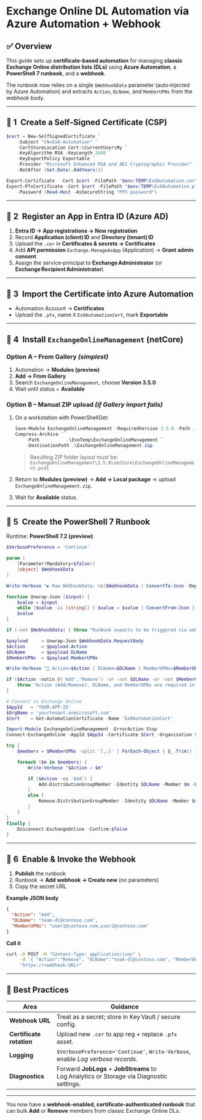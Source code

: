 # Exchange Online DL Automation via Azure Automation + Webhook

## ✅ Overview

This guide sets up **certificate‑based automation** for managing **classic Exchange Online distribution lists (DLs)** using **Azure Automation**, a **PowerShell 7 runbook**, and a **webhook**.

The runbook now relies on a single `$WebhookData` parameter (auto‑injected by Azure Automation) and extracts `Action`, `DLName`, and `MemberUPNs` from the webhook body.

---

## 🔹 1  Create a Self‑Signed Certificate (CSP)

```powershell
$cert = New-SelfSignedCertificate `
    -Subject "CN=ExO-Automation" `
    -CertStoreLocation Cert:\CurrentUser\My `
    -KeyAlgorithm RSA -KeyLength 2048 `
    -KeyExportPolicy Exportable `
    -Provider "Microsoft Enhanced RSA and AES Cryptographic Provider" `
    -NotAfter (Get-Date).AddYears(3)

Export-Certificate  -Cert $cert -FilePath "$env:TEMP\ExOAutomation.cer"
Export-PfxCertificate -Cert $cert -FilePath "$env:TEMP\ExOAutomation.pfx" `
    -Password (Read-Host -AsSecureString "PFX password")
```

---

## 🔹 2  Register an App in Entra ID (Azure AD)

1. **Entra ID → App registrations → New registration**  
2. Record **Application (client) ID** and **Directory (tenant) ID**  
3. Upload the `.cer` in **Certificates & secrets → Certificates**  
4. Add **API permission** `Exchange.ManageAsApp` (Application) → **Grant admin consent**  
5. Assign the service‑principal to **Exchange Administrator** (or **Exchange Recipient Administrator**)

---

## 🔹 3  Import the Certificate into Azure Automation

* Automation Account → **Certificates**  
* Upload the `.pfx`, name it `ExOAutomationCert`, mark **Exportable**

---

## 🔹 4  Install `ExchangeOnlineManagement` (netCore)

### Option A – From Gallery *(simplest)*

1. Automation → **Modules (preview)**  
2. **Add → From Gallery**  
3. Search `ExchangeOnlineManagement`, choose **Version 3.5.0**  
4. Wait until status = **Available**

### Option B – Manual ZIP upload *(if Gallery import fails)*

1. On a workstation with PowerShellGet:

    ```powershell
    Save-Module ExchangeOnlineManagement -RequiredVersion 3.5.0 -Path .\ExoTemp
    Compress-Archive `
        -Path          .\ExoTemp\ExchangeOnlineManagement `
        -DestinationPath .\ExchangeOnlineManagement.zip
    ```

    > Resulting ZIP folder layout must be:<br>
    > `ExchangeOnlineManagement\3.5.0\netCore\ExchangeOnlineManagement.psd1`

2. Return to **Modules (preview)** → **Add → Local package** → upload `ExchangeOnlineManagement.zip`.  
3. Wait for **Available** status.

---

## 🔹 5  Create the PowerShell 7 Runbook

Runtime: **PowerShell 7.2 (preview)**

```powershell
$VerbosePreference = 'Continue'

param (
    [Parameter(Mandatory=$false)]
    [object] $WebhookData
)

Write-Verbose "▶️ Raw WebhookData:`n$($WebhookData | ConvertTo-Json -Depth 5)"

function Unwrap-Json ($input) {
    $value = $input
    while ($value -is [string]) { $value = $value | ConvertFrom-Json }
    $value
}

if (-not $WebhookData) { throw "Runbook expects to be triggered via webhook." }

$payload     = Unwrap-Json $WebhookData.RequestBody
$Action      = $payload.Action
$DLName      = $payload.DLName
$MemberUPNs  = $payload.MemberUPNs

Write-Verbose "🧩 Action=$Action | DLName=$DLName | MemberUPNs=$MemberUPNs"

if ($Action -notin @('Add','Remove') -or -not $DLName -or -not $MemberUPNs) {
    throw "Action (Add/Remove), DLName, and MemberUPNs are required in the webhook body."
}

# Connect to Exchange Online
$AppId   = 'YOUR-APP-ID'
$OrgName = 'yourtenant.onmicrosoft.com'
$Cert    = Get-AutomationCertificate -Name 'ExOAutomationCert'

Import-Module ExchangeOnlineManagement -ErrorAction Stop
Connect-ExchangeOnline -AppId $AppId -Certificate $Cert -Organization $OrgName -ShowBanner:$false

try {
    $members = $MemberUPNs -split '[,;]' | ForEach-Object { $_.Trim() } | Where-Object { $_ }

    foreach ($m in $members) {
        Write-Verbose "$Action → $m"

        if ($Action -eq 'Add') {
            Add-DistributionGroupMember -Identity $DLName -Member $m -BypassSecurityGroupManagerCheck
        }
        else {
            Remove-DistributionGroupMember -Identity $DLName -Member $m -BypassSecurityGroupManagerCheck -Confirm:$false
        }
    }
}
finally {
    Disconnect-ExchangeOnline -Confirm:$false
}
```

---

## 🔹 6  Enable & Invoke the Webhook

1. **Publish** the runbook  
2. Runbook → **Add webhook → Create new** (no parameters)  
3. Copy the secret URL  

**Example JSON body**

```json
{
  "Action": "Add",
  "DLName": "team-dl@contoso.com",
  "MemberUPNs": "user1@contoso.com,user2@contoso.com"
}
```

**Call it**

```bash
curl -X POST -H "Content-Type: application/json" \
     -d '{ "Action":"Remove", "DLName":"team-dl@contoso.com", "MemberUPNs":"u1@contoso.com;u2@contoso.com" }' \
     "https://<webhook-URL>"
```

---

## 🔐 Best Practices

| Area | Guidance |
|------|----------|
| **Webhook URL** | Treat as a secret; store in Key Vault / secure config. |
| **Certificate rotation** | Upload new `.cer` to app reg + replace `.pfx` asset. |
| **Logging** | `$VerbosePreference='Continue'`, `Write-Verbose`, enable *Log verbose records*. |
| **Diagnostics** | Forward **JobLogs** + **JobStreams** to Log Analytics or Storage via Diagnostic settings. |

---

You now have a **webhook‑enabled, certificate‑authenticated runbook** that can bulk **Add** or **Remove** members from classic Exchange Online DLs.
